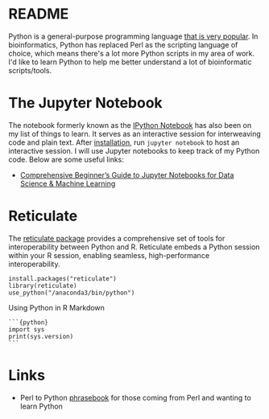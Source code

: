 # README

Python is a general-purpose programming language [that is very popular](https://madnight.github.io/githut/). In bioinformatics, Python has replaced Perl as the scripting language of choice, which means there's a lot more Python scripts in my area of work. I'd like to learn Python to help me better understand a lot of bioinformatic scripts/tools.

# The Jupyter Notebook

The notebook formerly known as the [IPython Notebook](https://ipython.org/notebook.html) has also been on my list of things to learn. It serves as an interactive session for interweaving code and plain text. After [installation](https://jupyter.readthedocs.io/en/latest/install.html), run `jupyter notebook` to host an interactive session. I will use Jupyter notebooks to keep track of my Python code. Below are some useful links:

* [Comprehensive Beginner’s Guide to Jupyter Notebooks for Data Science & Machine Learning](https://www.analyticsvidhya.com/blog/2018/05/starters-guide-jupyter-notebook/)

# Reticulate

The [reticulate package](https://github.com/rstudio/reticulate) provides a comprehensive set of tools for interoperability between Python and R. Reticulate embeds a Python session within your R session, enabling seamless, high-performance interoperability.

    install.packages("reticulate")
    library(reticulate)
    use_python("/anaconda3/bin/python")

Using Python in R Markdown

    ```{python}
    import sys
    print(sys.version)
    ```

# Links

* Perl to Python [phrasebook](https://wiki.python.org/moin/PerlPhrasebook) for those coming from Perl and wanting to learn Python

